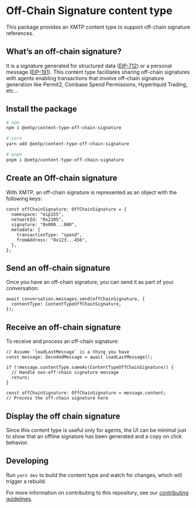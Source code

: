 # Off-Chain Signature content type

This package provides an XMTP content type to support off-chain signature references.

## What’s an off-chain signature?

It is a signature generated for structured data ([EIP-712](https://eips.ethereum.org/EIPS/eip-712)) or a personal message ([EIP-191](https://eips.ethereum.org/EIPS/eip-191)). This content type facilitates sharing off-chain signatures with agents enabling transactions that involve off-chain signature generation like Permit2, Coinbase Spend Permissions, Hyperliquid Trading, etc...

## Install the package

```bash
# npm
npm i @xmtp/content-type-off-chain-signature

# yarn
yarn add @xmtp/content-type-off-chain-signature

# pnpm
pnpm i @xmtp/content-type-off-chain-signature
```

## Create an Off-chain signature

With XMTP, an off-chain signature is represented as an object with the following keys:

```tsx
const offChainSignature: OffChainSignature = {
  namespace: "eip155",
  networkId: "0x2105",
  signature: "0x000...000",
  metadata: {
    transactionType: "spend",
    fromAddress: "0x123...456",
  },
};
```

## Send an off-chain signature

Once you have an off-chain signature, you can send it as part of your conversation:

```tsx
await conversation.messages.send(offChainSignature, {
  contentType: ContentTypeOffChainSignature,
});
```

## Receive an off-chain signature

To receive and process an off-chain signature:

```tsx
// Assume `loadLastMessage` is a thing you have
const message: DecodedMessage = await loadLastMessage();

if (!message.contentType.sameAs(ContentTypeOffChainSignature)) {
  // Handle non-off-chain signature message
  return;
}

const offChainSignature: OffChainSignature = message.content;
// Process the off-chain signature here
```

## Display the off chain signature

Since this content type is useful only for agents, the UI can be minimal just to show that an offline signature has been generated and a copy on click behavior.

## Developing

Run `yarn dev` to build the content type and watch for changes, which will trigger a rebuild.

For more information on contributing to this repository, see our [contributing guidelines](../../CONTRIBUTING.md).
